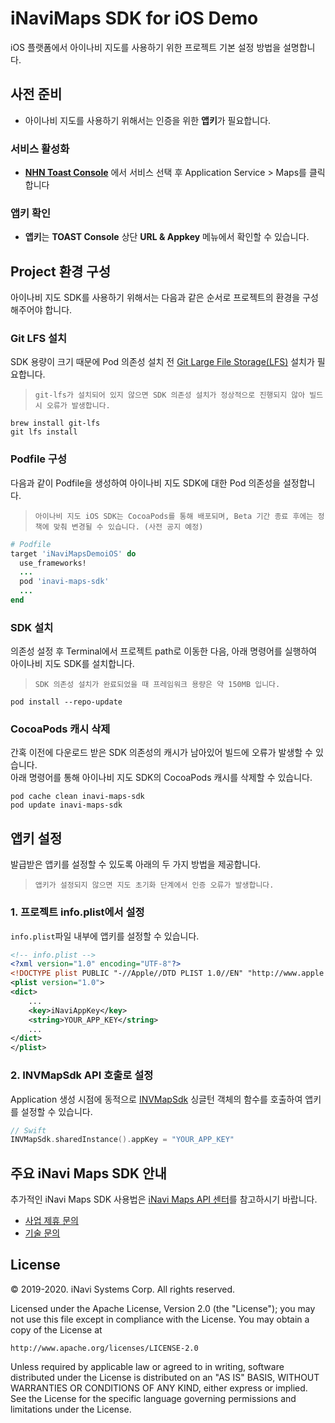 # iNaviMaps SDK for iOS Demo
iOS 플랫폼에서 아이나비 지도를 사용하기 위한 프로젝트 기본 설정 방법을 설명합니다.

## 사전 준비
- 아이나비 지도를 사용하기 위해서는 인증을 위한 **앱키**가 필요합니다.

### 서비스 활성화
- **[NHN Toast Console](https://console.toast.com/)** 에서 서비스 선택 후 Application Service > Maps를 클릭합니다

### 앱키 확인
- **앱키**는 **TOAST Console** 상단 **URL & Appkey** 메뉴에서 확인할 수 있습니다.


## Project 환경 구성
아이나비 지도 SDK를 사용하기 위해서는 다음과 같은 순서로 프로젝트의 환경을 구성해주어야 합니다.

### Git LFS 설치
SDK 용량이 크기 때문에 Pod 의존성 설치 전 [Git Large File Storage(LFS)](https://git-lfs.github.com/) 설치가 필요합니다.
> `git-lfs가 설치되어 있지 않으면 SDK 의존성 설치가 정상적으로 진행되지 않아 빌드 시 오류가 발생합니다.`

```
brew install git-lfs
git lfs install
```

### Podfile 구성
다음과 같이 Podfile을 생성하여 아이나비 지도 SDK에 대한 Pod 의존성을 설정합니다.
> `아이나비 지도 iOS SDK는 CocoaPods를 통해 배포되며, Beta 기간 종료 후에는 정책에 맞춰 변경될 수 있습니다. (사전 공지 예정)`

```ruby
# Podfile
target 'iNaviMapsDemoiOS' do
  use_frameworks!
  ...
  pod 'inavi-maps-sdk'
  ...
end
```

### SDK 설치
의존성 설정 후 Terminal에서 프로젝트 path로 이동한 다음, 아래 명령어를 실행하여 아이나비 지도 SDK를 설치합니다.
> `SDK 의존성 설치가 완료되었을 때 프레임워크 용량은 약 150MB 입니다.`
```
pod install --repo-update
```

### CocoaPods 캐시 삭제
간혹 이전에 다운로드 받은 SDK 의존성의 캐시가 남아있어 빌드에 오류가 발생할 수 있습니다.\
아래 명령어를 통해 아이나비 지도 SDK의 CocoaPods 캐시를 삭제할 수 있습니다.
```
pod cache clean inavi-maps-sdk
pod update inavi-maps-sdk
```


## 앱키 설정
발급받은 앱키를 설정할 수 있도록 아래의 두 가지 방법을 제공합니다. 

> `앱키가 설정되지 않으면 지도 초기화 단계에서 인증 오류가 발생합니다.`

### 1. 프로젝트 info.plist에서 설정
`info.plist`파일 내부에 앱키를 설정할 수 있습니다.
```xml
<!-- info.plist -->
<?xml version="1.0" encoding="UTF-8"?>
<!DOCTYPE plist PUBLIC "-//Apple//DTD PLIST 1.0//EN" "http://www.apple.com/DTDs/PropertyList-1.0.dtd">
<plist version="1.0">
<dict>
	...
	<key>iNaviAppKey</key>
	<string>YOUR_APP_KEY</string>
	...
</dict>
</plist>
```

### 2. INVMapSdk API 호출로 설정
Application 생성 시점에 동적으로 [INVMapSdk](https://inavi-systems.github.io/inavi-maps-sdk-reference/ios/Classes/INVMapSdk.html) 싱글턴 객체의 함수를 호출하여 앱키를 설정할 수 있습니다.

```swift
// Swift
INVMapSdk.sharedInstance().appKey = "YOUR_APP_KEY"
```

## 주요 iNavi Maps SDK 안내
추가적인 iNavi Maps SDK 사용법은 [iNavi Maps API 센터](http://imapsapi.inavi.com/)를 참고하시기 바랍니다.
- [사업 제휴 문의](mailto:bong@inavi.kr)
- [기술 문의](mailto:abskl@inavi.kr)


## License
© 2019-2020. iNavi Systems Corp. All rights reserved.

Licensed under the Apache License, Version 2.0 (the "License");
you may not use this file except in compliance with the License.
You may obtain a copy of the License at

    http://www.apache.org/licenses/LICENSE-2.0

Unless required by applicable law or agreed to in writing, software
distributed under the License is distributed on an "AS IS" BASIS,
WITHOUT WARRANTIES OR CONDITIONS OF ANY KIND, either express or implied.
See the License for the specific language governing permissions and
limitations under the License.

